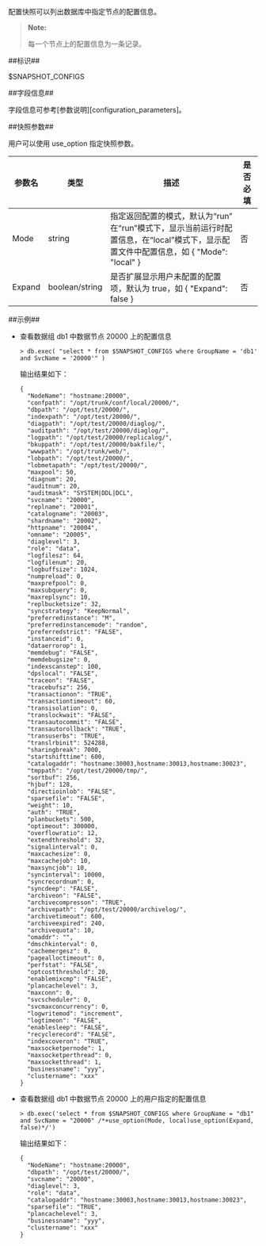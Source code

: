 
配置快照可以列出数据库中指定节点的配置信息。

> **Note:**
>
> 每一个节点上的配置信息为一条记录。

##标识##

$SNAPSHOT_CONFIGS

##字段信息##

字段信息可参考[参数说明][configuration_parameters]。

##快照参数##

用户可以使用 use_option 指定快照参数。

| 参数名 | 类型 | 描述 | 是否必填 |
| ------ | -------- | ---- | -------- |
| Mode   | string  | 指定返回配置的模式，默认为“run” <br>在“run”模式下，显示当前运行时配置信息，在“local”模式下，显示配置文件中配置信息，如 { "Mode": "local" } | 否 |
| Expand | boolean/string  | 是否扩展显示用户未配置的配置项，默认为 true，如 { "Expand": false }| 否 |

##示例##

- 查看数据组 db1 中数据节点 20000 上的配置信息

   ```lang-javascript
   > db.exec( "select * from $SNAPSHOT_CONFIGS where GroupName = 'db1' and SvcName = '20000'" )
   ```

   输出结果如下：
   
   ```lang-json
   {
     "NodeName": "hostname:20000",
     "confpath": "/opt/trunk/conf/local/20000/",
     "dbpath": "/opt/test/20000/",
     "indexpath": "/opt/test/20000/",
     "diagpath": "/opt/test/20000/diaglog/",
     "auditpath": "/opt/test/20000/diaglog/",
     "logpath": "/opt/test/20000/replicalog/",
     "bkuppath": "/opt/test/20000/bakfile/",
     "wwwpath": "/opt/trunk/web/",
     "lobpath": "/opt/test/20000/",
     "lobmetapath": "/opt/test/20000/",
     "maxpool": 50,
     "diagnum": 20,
     "auditnum": 20,
     "auditmask": "SYSTEM|DDL|DCL",
     "svcname": "20000",
     "replname": "20001",
     "catalogname": "20003",
     "shardname": "20002",
     "httpname": "20004",
     "omname": "20005",
     "diaglevel": 3,
     "role": "data",
     "logfilesz": 64,
     "logfilenum": 20,
     "logbuffsize": 1024,
     "numpreload": 0,
     "maxprefpool": 0,
     "maxsubquery": 0,
     "maxreplsync": 10,
     "replbucketsize": 32,
     "syncstrategy": "KeepNormal",
     "preferredinstance": "M",
     "preferredinstancemode": "random",
     "preferredstrict": "FALSE",
     "instanceid": 0,
     "dataerrorop": 1,
     "memdebug": "FALSE",
     "memdebugsize": 0,
     "indexscanstep": 100,
     "dpslocal": "FALSE",
     "traceon": "FALSE",
     "tracebufsz": 256,
     "transactionon": "TRUE",
     "transactiontimeout": 60,
     "transisolation": 0,
     "translockwait": "FALSE",
     "transautocommit": "FALSE",
     "transautorollback": "TRUE",
     "transuserbs": "TRUE",
     "translrbinit": 524288,
     "sharingbreak": 7000,
     "startshifttime": 600,
     "catalogaddr": "hostname:30003,hostname:30013,hostname:30023",
     "tmppath": "/opt/test/20000/tmp/",
     "sortbuf": 256,
     "hjbuf": 128,
     "directioinlob": "FALSE",
     "sparsefile": "FALSE",
     "weight": 10,
     "auth": "TRUE",
     "planbuckets": 500,
     "optimeout": 300000,
     "overflowratio": 12,
     "extendthreshold": 32,
     "signalinterval": 0,
     "maxcachesize": 0,
     "maxcachejob": 10,
     "maxsyncjob": 10,
     "syncinterval": 10000,
     "syncrecordnum": 0,
     "syncdeep": "FALSE",
     "archiveon": "FALSE",
     "archivecompresson": "TRUE",
     "archivepath": "/opt/test/20000/archivelog/",
     "archivetimeout": 600,
     "archiveexpired": 240,
     "archivequota": 10,
     "omaddr": "",
     "dmschkinterval": 0,
     "cachemergesz": 0,
     "pagealloctimeout": 0,
     "perfstat": "FALSE",
     "optcostthreshold": 20,
     "enablemixcmp": "FALSE",
     "plancachelevel": 3,
     "maxconn": 0,
     "svcscheduler": 0,
     "svcmaxconcurrency": 0,
     "logwritemod": "increment",
     "logtimeon": "FALSE",
     "enablesleep": "FALSE",
     "recyclerecord": "FALSE",
     "indexcoveron": "TRUE",
     "maxsocketpernode": 1,
     "maxsocketperthread": 0,
     "maxsocketthread": 1,
     "businessname": "yyy",
     "clustername": "xxx"
   }
   ```

- 查看数据组 db1 中数据节点 20000 上的用户指定的配置信息

   ```lang-javascript
   > db.exec('select * from $SNAPSHOT_CONFIGS where GroupName = "db1" and SvcName = "20000" /*+use_option(Mode, local)use_option(Expand, false)*/') 
   ```

   输出结果如下：

   ```lang-json
   {
     "NodeName": "hostname:20000",
     "dbpath": "/opt/test/20000/",
     "svcname": "20000",
     "diaglevel": 3,
     "role": "data",
     "catalogaddr": "hostname:30003,hostname:30013,hostname:30023",
     "sparsefile": "TRUE",
     "plancachelevel": 3,
     "businessname": "yyy",
     "clustername": "xxx"
   }
   ```

[^_^]:
    本文使用的所有引用及链接
[configuration_parameters]:manual/Distributed_Engine/Maintainance/Database_Configuration/parameter_instructions.md
